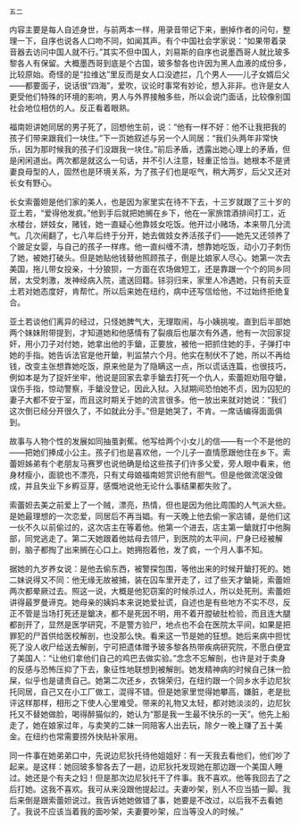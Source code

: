     五二 

   内容主要是每人自述身世，与前两本一样，用录音带记下来，删掉作者的问句，整理一下，自序也说各人口吻不同，如闻其声。有个中国社会学家说：“如果带着录音器去访问中国人就不行。”其实不但中国人，刘易斯的自序也说墨西哥人就比玻多黎各人有保留。大概墨西哥到底是个古国，玻多黎各也许因为黑人血液的成份多，比较原始。奇怪的是“拉维达”里反而是女人口没遮拦，几个男人——儿子女婿后父——都要面子，说话很“四海”，爱吹，议论时事常有妙论，想入非非。也许是女人更受他们特殊的环境的影响，男人与外界接触多些，所以会说门面话，比较像别国社会地位相仿的人。反正看着眼熟。

   福南妲讲她同居的男子死了，回想他生前，说：“他有一样不好：他不让我把我的孩子们带来跟我们一块住。”下一页她叙述与另一个人同居：“我们头两年非常快乐，因为那时候我的孩子们没跟我一块住。”前后矛盾，透露出她心理上的矛盾，但是闲闲道出。两次都是就这么一句话，并不引人注意，轻重正恰当。她根本不是贤妻良母型的人，固然也是环境关系，为了孩子们也是呕气，稍大两岁，后父又还对长女有野心。

   长女索蕾妲是他们家的美人，也是因为家里实在待不下去，十三岁就跟了三十岁的亚土若，“爱得他发疯。”他到手后就把她搁在乡下，他在一家旅馆酒排间打工，近水楼台，姘妓女，赌钱，她一直疑心他靠妓女吃饭。他开过小赌场，本来带几分流气。几次闹翻了，七八年后终于分开，她去做妓女养活孩子们——她先又还领养了个跛足女婴，与自己的孩子一样疼。他一直纠缠不清，想靠她吃饭，动小刀子刺伤了她，被她打破头。但是她贴他钱替他照顾孩子，倒是比娘家人尽心。她第一次去美国，拖儿带女投亲，十分狼狈，一方面在农场做短工，还是靠跟一个个的同乡同居，太受刺激，发神经病入院，遣送回籍。铩羽归来，家里人冷遇她，只有前夫亚土若对她态度好，肯帮忙。所以后来她在纽约，病中还写信给他，不过始终拒绝复合。

   亚土若谈他们离异的经过，只怪她脾气大，无理取闹，与小姨挑唆。直到后半部她两个妹妹附带提到，才知道她和他感情有了裂痕后也屡次有外遇，他有一次回家捉奸，用小刀子对付她，她拿出他的手鎗，正要放，被他一把抓住她的手，子弹打中她的手指。她告诉法官是他开鎗，判监禁六个月。他实在制伏不了她，所以不再给钱，改变主张想靠她吃饭，原来他是为了隐瞒这一点，所以谎话连篇，也很技巧，例如本是为了捉奸坐牢，他说是回家去拿手鎗去打死一个仇人，索蕾妲劝阻夺鎗，误伤手指，惊动警察，手鎗没登记，因此入狱。入狱期间恐怕她不贞，因为囚犯的妻子大都不安于室，而且这时期关于她的流言很多。他一放出来就对她说：“我们这次倒已经分开很久了，不如就此分手。”但是她哭了，不肯。一席话编得面面俱到。

   故事与人物个性的发展如同抽茧剥蕉。他写给两个小女儿的信——有一个不是他的——把她们捧成小公主。孩子们也是喜欢他，一个儿子一直情愿跟他住在乡下。索蕾妲姊弟有个老朋友马赛罗也说他确是给这些孩子们许多父爱，旁人眼中看来，他身材瘦小，面貌也不漂亮，只有丈母娘福南妲赏识他有胆气。但是他做流氓没做成，并且失业下乡孵豆芽，感慨地说他无论什么事结果都失败了。

   索蕾妲去美之前爱上了一个贼，漂亮，热情，但也是因为他比周围的人气派大些。是她最理想的一次恋爱，同居后不再当娼。有一天晚上他去偷一家店铺，是他们这一伙不久以前偷过的，这次店主在等着他。他第一个进去，店主第一鎗就打中他胸部，同党逃走了。第二天她跟着他姑母去领尸，到医院的太平间，尸身已经被解剖，脑子都掏了出来搁在心口上。她拥抱着他，发了疯，一个月人事不知。

   据她的九岁养女说：是他去偷东西，被警探包围，等他出来的时候开鎗打死的。她二妹说得又不同：他无缘无故被捕，装在囚车里开走了，过了些天才鎗毙，索蕾妲两次都晕厥过去。照这一说，大概是他犯窃案的时候杀过人，所以处死刑。索蕾妲讲得最罗曼谛克。她母亲的姨妈本来说她爱扯谎，自述也是有些地方不实不尽，反正不管是当场打死还是鎗决，都不是死因不明，用不着开膛破肚检验，而且连大腿都剖开了，显然是医学研究，不是警方验尸，地点也不会在医院太平间，如果是把罪犯的尸首供给医校解剖，也没那么快。看来这一节是她的狂想。她后来病中担忧死了没人收尸给送去解剖，宁可把遗体赠予玻多黎各热带疾病研究院，不愿白便宜了美国人：“让他们拿他们自己的鸡巴去做实验。”念念不忘解剖，也许是对于卖身的反感与恐怖压抑了下去，象征性地联想到被解剖。她发精神病的时候自己抹一脸屎，似乎也是谴责自己。她第二次还乡，衣锦荣归，在纽约跟一个同乡水手边尼狄托同居，自己又在小工厂做工，混得不错。但是她家里觉得她攀高，嫌脏，老是批评这样那样，相形之下使人心里难受。带来的礼物又太轻，都对她淡淡的，边尼狄托又不替她做脸，喝得醉猫似的，她认为“那是我一生最不快乐的一天”。他先上船走了，她在娘家过年，与卖笑的二妹一同陪客人出去玩，除夕一晚上赚了五十美金。在纽约也常需要捞外快贴补家用。

   同一件事在她弟弟口中，先说边尼狄托待他姐姐好：有一天我去看他们，他们吵了起来。是这样：她回玻多黎各去了一趟，边尼狄托发现她在那边跟一个美国人睡过。她还是个有夫之妇！但是那次边尼狄托干了件事。我不喜欢。他等我回去了之后打她。这我不喜欢。我可从来没跟他提起过。夫妻吵架，别人不应当插一脚。我后来倒是跟索蕾妲说过。我告诉她她做错了事，她要是不改过，以后我不去看她了。我说不应该当着我的面吵架，夫妻要吵架，应当等没人的时候。”

